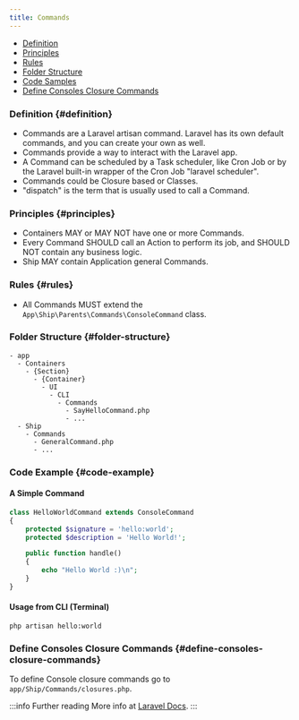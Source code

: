 ```yaml
---
title: Commands
---
```


* [Definition](#definition)
* [Principles](#principles)
* [Rules](#rules)
* [Folder Structure](#folder-structure)
* [Code Samples](#code-samples)
* [Define Consoles Closure Commands](#define-consoles-closure-commands)

### Definition {#definition}

 * Commands are a Laravel artisan command. Laravel has its own default commands, and you can create your own as well.
 * Commands provide a way to interact with the Laravel app.
 * A Command can be scheduled by a Task scheduler, like Cron Job or by the Laravel built-in wrapper of the Cron Job "laravel scheduler".
 * Commands could be Closure based or Classes.
 * "dispatch" is the term that is usually used to call a Command.

### Principles {#principles}

- Containers MAY or MAY NOT have one or more Commands.
- Every Command SHOULD call an Action to perform its job, and SHOULD NOT contain any business logic.
- Ship MAY contain Application general Commands.

### Rules {#rules}

- All Commands MUST extend the `App\Ship\Parents\Commands\ConsoleCommand` class.

### Folder Structure {#folder-structure}

```
- app
  - Containers
    - {Section}
      - {Container}
        - UI
          - CLI
            - Commands
              - SayHelloCommand.php
              - ...
  - Ship
    - Commands
      - GeneralCommand.php
      - ...
```

### Code Example {#code-example}

#### A Simple Command

```php
class HelloWorldCommand extends ConsoleCommand
{
    protected $signature = 'hello:world';
    protected $description = 'Hello World!';

    public function handle()
    {
        echo "Hello World :)\n";
    }
}
```

#### Usage from CLI (Terminal)

```
php artisan hello:world
```

### Define Consoles Closure Commands {#define-consoles-closure-commands}

To define Console closure commands go to `app/Ship/Commands/closures.php`.

:::info Further reading
More info at [Laravel Docs](https://laravel.com/docs/artisan#writing-commands).
:::
